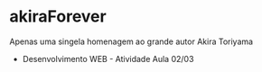 # akiraForever
Apenas uma singela homenagem ao grande autor Akira Toriyama
- Desenvolvimento WEB - Atividade Aula 02/03
